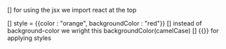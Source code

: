 [] for using the jsx we import react at the top 

[] style = {{color : "orange",   backgroundColor : "red"}}
[]  instead of background-color  we wright this backgroundColor(camelCase)
[] {{}} for applying styles 